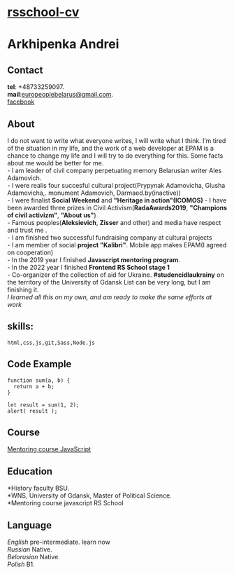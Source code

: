 # **[rsschool-cv](https://Arkhipenka.github.io/rsschool-cv/)**

# **Arkhipenka Andrei**

## **Contact**

**tel**: +48733259097.</br>
**mail**:europeoplebelarus@gmail.com.</br>
[facebook](https://www.facebook.com/Arkhipenka/)


## **About**

I do not want to write what everyone writes, I will write what I think. I’m tired of the situation in my life, and the work of a web developer at EPAM is a chance to change my life and I will try to do everything for this. Some facts about me would be better for me.</br> - I am leader of civil company perpetuating memory Belarusian writer Ales Adamovich.</br> - I were realis four succesful cultural project(Prypynak Adamovicha, Glusha Adamovicha,. monument Adamovich, Darmaed.by(inactive))</br> - I were finalist **Social Weekend** and **"Heritage in action"(ICOMOS)** - I have been awarded three prizes in Civil Activism(**RadaAwards2019**, **"Champions of civil activizm"**, **"About us"**)</br> - Famous peoples(**Aleksievich**, **Zisser** and other) and media have respect and trust me .</br> - I am finished two successful fundraising company at cultural projects</br> - I am member of social **project "Kalibri"**. Mobile app makes EPAM(I agreed on cooperation)</br> - In the 2019 year I finished **Javascript mentoring program**.</br> - In the 2022 year I finished **Frontend RS School stage 1**</br> - Co-organizer of the collection of aid for Ukraine. **#studencidlaukrainy** on the territory of the University of Gdansk List can be very long, but I am finishing it.</br> _I learned all this on my own, and am ready to make the same efforts at work_

## **skills:**

    html,css,js,git,Sass,Node.js

## **Code Example**

```
function sum(a, b) {
  return a + b;
}

let result = sum(1, 2);
alert( result );
```

## **Course**

[Mentoring course JavaScript](https://github.com/Arkhipenka/git)

## **Education**

*History faculty BSU.</br>
*WNS, University of Gdansk, Master of Political Sсience.</br>
*Mentoring course javascript RS School</br>

## **Language**

_English_ pre-intermediate. learn now</br>
_Russian_ Native.</br>
_Belorusian_ Native.</br>
_Polish_ B1.